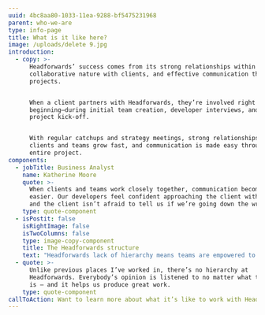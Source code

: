 ```yaml
---
uuid: 4bc8aa80-1033-11ea-9288-bf5475231968
parent: who-we-are
type: info-page
title: What is it like here?
image: /uploads/delete 9.jpg
introduction:
  - copy: >-
      Headforwards’ success comes from its strong relationships within teams,
      collaborative nature with clients, and effective communication throughout
      projects.


      When a client partners with Headforwards, they’re involved right from the
      beginning—during initial team creation, developer interviews, and the
      project kick-off.


      With regular catchups and strategy meetings, strong relationships between
      clients and teams grow fast, and communication is made easy throughout the
      entire project.
components:
  - jobTitle: Business Analyst
    name: Katherine Moore
    quote: >-
      When clients and teams work closely together, communication becomes much
      easier. Our developers feel confident approaching the client with issues,
      and the client isn’t afraid to tell us if we’re going down the wrong path.
    type: quote-component
  - isPostit: false
    isRightImage: false
    isTwoColumns: false
    type: image-copy-component
    title: The Headforwards structure
    text: "Headforwards lack of hierarchy means teams are empowered to self-organise, play to each other’s strengths, and collaborate effectively—and clients see massive value from this.\r\n\nEvery team is built to create the perfect balance of skills, and individuals are encouraged to focus on what they do best, which means the client gets the most out of every person assigned to their project."
  - quote: >-
      Unlike previous places I’ve worked in, there’s no hierarchy at
      Headforwards. Everybody’s opinion is listened to no matter what their role
      is – and it helps us produce great work.
    type: quote-component
callToAction: Want to learn more about what it’s like to work with Headforwards?
---
```


